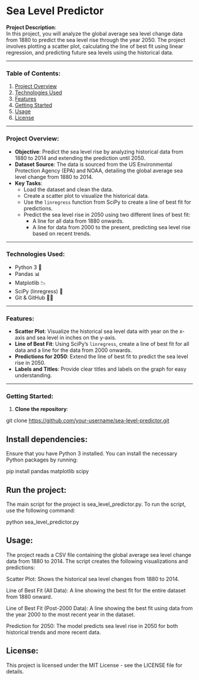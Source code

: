 # **Sea Level Predictor**

**Project Description**:  
In this project, you will analyze the global average sea level change data from 1880 to predict the sea level rise through the year 2050. The project involves plotting a scatter plot, calculating the line of best fit using linear regression, and predicting future sea levels using the historical data.

---

### **Table of Contents**:
1. [Project Overview](#project-overview)
2. [Technologies Used](#technologies-used)
3. [Features](#features)
4. [Getting Started](#getting-started)
5. [Usage](#usage)
6. [License](#license)

---

### **Project Overview**:
- **Objective**: Predict the sea level rise by analyzing historical data from 1880 to 2014 and extending the prediction until 2050.
- **Dataset Source**: The data is sourced from the US Environmental Protection Agency (EPA) and NOAA, detailing the global average sea level change from 1880 to 2014.
- **Key Tasks**:
  - Load the dataset and clean the data.
  - Create a scatter plot to visualize the historical data.
  - Use the `linregress` function from SciPy to create a line of best fit for predictions.
  - Predict the sea level rise in 2050 using two different lines of best fit:
    - A line for all data from 1880 onwards.
    - A line for data from 2000 to the present, predicting sea level rise based on recent trends.

---

### **Technologies Used**:
- Python 3 🐍
- Pandas 📊
- Matplotlib 📉
- SciPy (linregress) 📐
- Git & GitHub 🦸‍♀️

---

### **Features**:
- **Scatter Plot**: Visualize the historical sea level data with year on the x-axis and sea level in inches on the y-axis.
- **Line of Best Fit**: Using SciPy’s `linregress`, create a line of best fit for all data and a line for the data from 2000 onwards.
- **Predictions for 2050**: Extend the line of best fit to predict the sea level rise in 2050.
- **Labels and Titles**: Provide clear titles and labels on the graph for easy understanding.

---

### **Getting Started**:

1. **Clone the repository**:

 
git clone https://github.com/your-username/sea-level-predictor.git

## Install dependencies:

Ensure that you have Python 3 installed. You can install the necessary Python packages by running:

 
pip install pandas matplotlib scipy
## Run the project:

The main script for the project is sea_level_predictor.py. To run the script, use the following command:
 
python sea_level_predictor.py
## Usage:
The project reads a CSV file containing the global average sea level change data from 1880 to 2014. The script creates the following visualizations and predictions:

Scatter Plot: Shows the historical sea level changes from 1880 to 2014.

Line of Best Fit (All Data): A line showing the best fit for the entire dataset from 1880 onward.

Line of Best Fit (Post-2000 Data): A line showing the best fit using data from the year 2000 to the most recent year in the dataset.

Prediction for 2050: The model predicts sea level rise in 2050 for both historical trends and more recent data.

## License:
This project is licensed under the MIT License - see the LICENSE file for details.


